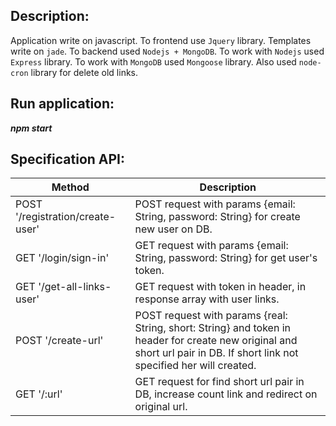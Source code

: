  Description:
 -----------------------------------
 Application write on javascript. To frontend use `Jquery` library. Templates write on `jade`. To backend used `Nodejs + MongoDB`.
 To work with `Nodejs` used `Express` library. To work with `MongoDB`  used `Mongoose` library. Also used `node-cron` library for delete old links.

 Run application:
-----------------------------------
 ***npm start***
    
 Specification API:
-----------------------------------
Method         | Description
----------------|----------------------
POST '/registration/create-user'     | POST request with params {email: String, password: String} for create new user on DB.
GET '/login/sign-in'      | GET request with params {email: String, password: String} for get user's token.
GET '/get-all-links-user'   | GET request with token in header, in response array with user links.
POST '/create-url'  | POST request with params {real: String, short: String} and token in header for create new original and short url pair in DB. If short link not specified her will created.
GET '/:url'     | GET request for find short url pair in DB, increase count link and redirect on original url.
